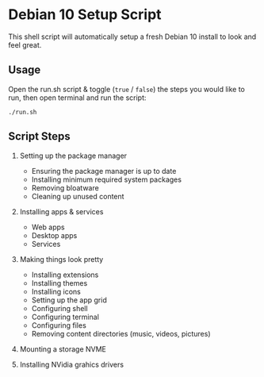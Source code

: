# Debian 10 Setup Script #

This shell script will automatically setup a fresh Debian 10 install to look and feel great.

## Usage

Open the run.sh script & toggle (```true``` / ```false```) the steps you would like to run, then open terminal and run the script:
```
./run.sh
```

## Script Steps

1. Setting up the package manager
	* Ensuring the package manager is up to date
	* Installing minimum required system packages
	* Removing bloatware
	* Cleaning up unused content

2. Installing apps & services
	* Web apps
	* Desktop apps
	* Services

3. Making things look pretty
	* Installing extensions
	* Installing themes
	* Installing icons
	* Setting up the app grid
	* Configuring shell
	* Configuring terminal
	* Configuring files
	* Removing content directories (music, videos, pictures)

4. Mounting a storage NVME

5. Installing NVidia grahics drivers
